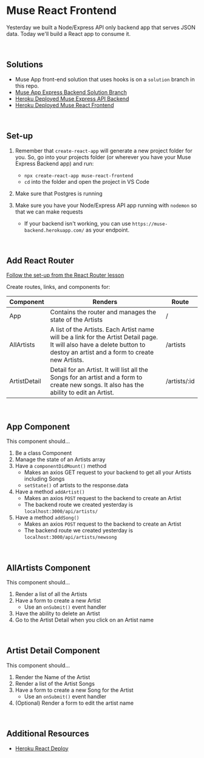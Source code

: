 # Muse React Frontend

Yesterday we built a Node/Express API only backend app that serves JSON data. Today we'll build a React app to consume it.

<br>

## Solutions

- Muse App front-end solution that uses hooks is on a `solution` branch in this repo.
- [Muse App Express Backend Solution Branch](https://git.generalassemb.ly/john-deere-sei-7/muse-express-api-backend-lesson/tree/solution)
- [Heroku Deployed Muse Express API Backend](https://muse-backend.herokuapp.com/)
- [Heroku Deployed Muse React Frontend](https://muse-react-frontend.herokuapp.com/)

<br>

## Set-up

1. Remember that `create-react-app` will generate a new project folder for you. So, go into your projects folder (or wherever you have your Muse Express Backend app) and run: 

	- `npx create-react-app muse-react-frontend`
	- `cd` into the folder and open the project in VS Code
	
1. Make sure that Postgres is running	
1. Make sure you have your Node/Express API app running with `nodemon` so that we can make requests
	- If your backend isn't working, you can use `https://muse-backend.herokuapp.com/` as your endpoint.


<br>

## Add React Router

[Follow the set-up from the React Router lesson](https://git.generalassemb.ly/john-deere-sei-7/react-router#we-do-react-router-setup-10-min--040)

Create routes, links, and components for:


| Component | Renders                                   | Route         |
| --------- | ----------------------------------------- | ------------- |
| App      | Contains the router and manages the state of the Artists                    | /             |
| AllArtists| A list of the Artists. Each Artist name will be a link for the Artist Detail page. It will also have a delete button to destoy an artist and a form to create new Artists.		                | /artists      |
| ArtistDetail | Detail for an Artist. It will list all the Songs for an artist and a form to create new songs. It also has the ability to edit an Artist.                   | /artists/:id  |

<br>

## App Component

This component should...

1. Be a class Component
1. Manage the state of an Artists array
1. Have a `componentDidMount()` method 
	- Makes an axios GET request to your backend to get all your Artists including Songs
	- `setState()` of artists to the response.data
1. Have a method `addArtist()`
	- Makes an axios `POST` request to the backend to create an Artist
	- The backend route we created yesterday is `localhost:3000/api/artists/`
1. Have a method `addSong()`
	- Makes an axios `POST` request to the backend to create an Artist
	- The backend route we created yesterday is `localhost:3000/api/artists/newsong`
	

<br>

## AllArtists Component

This component should...

1. Render a list of all the Artists
1. Have a form to create a new Artist
	- Use an `onSubmit()` event handler
1. Have the ability to delete an Artist
1. Go to the Artist Detail when you click on an Artist name

<br>

## Artist Detail Component

This component should...

1. Render the Name of the Artist
1. Render a list of the Artist Songs
1. Have a form to create a new Song for the Artist
	- Use an `onSubmit()` event handler
1. (Optional) Render a form to edit the artist name

<br>

## Additional Resources

- [Heroku React Deploy](https://git.generalassemb.ly/john-deere-sei-7/react-heroku-deployment)
